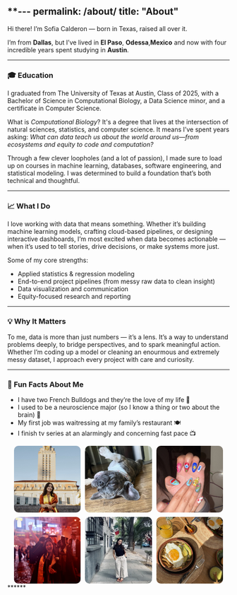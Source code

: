 **---
permalink: /about/
title: "About"
---

Hi there! I’m Sofia Calderon — born in Texas, raised all over it.

I’m from **Dallas**, but I’ve lived in **El Paso**, **Odessa**,**Mexico** and now with four incredible years spent studying in **Austin**. 

---

### 🎓 Education

I graduated from The University of Texas at Austin, Class of 2025, with a Bachelor of Science in Computational Biology, a Data Science minor, and a certificate in Computer Science.

What is *Computational Biology*? It's a degree that lives at the intersection of natural sciences, statistics, and computer science. It means I’ve spent years asking: *What can data teach us about the world around us—from ecosystems and equity to code and computation?*

Through a few clever loopholes (and a lot of passion), I made sure to load up on courses in machine learning, databases, software engineering, and statistical modeling. I was determined to build a foundation that’s both technical and thoughtful.

---

### 📈 What I Do

I love working with data that means something. Whether it’s building machine learning models, crafting cloud-based pipelines, or designing interactive dashboards, I’m most excited when data becomes actionable — when it’s used to tell stories, drive decisions, or make systems more just.

Some of my core strengths:
- Applied statistics & regression modeling  
- End-to-end project pipelines (from messy raw data to clean insight)  
- Data visualization and communication  
- Equity-focused research and reporting

---

### 💡 Why It Matters

To me, data is more than just numbers — it’s a lens. It’s a way to understand problems deeply, to bridge perspectives, and to spark meaningful action. Whether I’m coding up a model or cleaning an enourmous and extremely messy dataset, I approach every project with care and curiosity.

---

### 🎉 Fun Facts About Me

- I have two French Bulldogs and they’re the love of my life 🐾  
- I used to be a neuroscience major (so I know a thing or two about the brain) 🧠  
- My first job was waitressing at my family’s restaurant 🍽️
- I finish tv series at an alarmingly and concerning fast pace 📺

<div style="display: flex; flex-wrap: wrap; gap: 10px; justify-content: center;">

  <img src="/assets/images/gallery/pic1.jpg" alt="" style="width: 30%; border-radius: 10px;">
  <img src="/assets/images/gallery/pic2.jpg" alt="" style="width: 30%; border-radius: 10px;">
  <img src="/assets/images/gallery/pic3.jpg" alt="" style="width: 30%; border-radius: 10px;">
  <img src="/assets/images/gallery/pic4.jpg" alt="" style="width: 30%; border-radius: 10px;">
  <img src="/assets/images/gallery/pic5.jpg" alt="" style="width: 30%; border-radius: 10px;">
  <img src="/assets/images/gallery/pic6.jpg" alt="" style="width: 30%; border-radius: 10px;">

</div>
******
